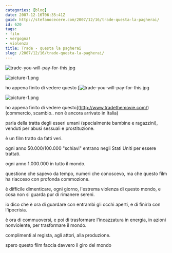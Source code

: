 ```yaml
---
categories: [blog]
date: 2007-12-16T06:35:41Z
guid: http://stefanocecere.com/2007/12/16/trade-questa-la-pagherai/
id: 620
tags:
- film
- vergogna!
- violenza
title: Trade - questa la pagherai
slug: /2007/12/16/trade-questa-la-pagherai/
---
```


![trade-you-will-pay-for-this.jpg](http://stefanocecere.com/wp-content/uploads/sites/3/2007/12/trade-you-will-pay-for-this.jpg)
  
![picture-1.png](http://stefanocecere.com/wp-content/uploads/sites/3/2007/12/picture-1.png)

ho appena finito di vedere questo [![trade-you-will-pay-for-this.jpg](http://stefanocecere.com/wp-content/uploads/sites/3/2007/12/trade-you-will-pay-for-this.jpg)
  
![picture-1.png](http://stefanocecere.com/wp-content/uploads/sites/3/2007/12/picture-1.png)

ho appena finito di vedere questo](http://www.tradethemovie.com/) (commercio, scambio.. non è ancora arrivato in Italia)

parla della tratta degli esseri umani (specialmente bambine e ragazzini), venduti per abusi sessuali e prostituzione.
  
è un film tratto da fatti veri.

ogni anno 50.000/100.000 "schiavi" entrano negli Stati Uniti per essere trattati.
  
ogni anno 1.000.000 in tutto il mondo.

questione che sapevo da tempo, numeri che conoscevo, ma che questo film ha riacceso con profonda commozione.

è difficile dimenticare, ogni giorno, l'estrema violenza di questo mondo, e cosa non si guarda pur di rimanere sereni.

io dico che è ora di guardare con entrambi gli occhi aperti, e di finirla con l'ipocrisia.
  
è ora di commuoversi, e poi di trasformare l'incazzatura in energia, in azioni nonviolente, per trasformare il mondo.

complimenti al regista, agli attori, alla produzione.
  
spero questo film faccia davvero il giro del mondo